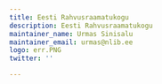 ```yaml
---
title: Eesti Rahvusraamatukogu
description: Eesti Rahvusraamatukogu
maintainer_name: Urmas Sinisalu
maintainer_email: urmas@nlib.ee
logo: err.PNG
twitter: ''

---
```

